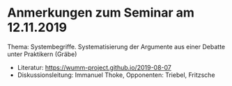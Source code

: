 # Anmerkungen zum Seminar am 12.11.2019

Thema: Systembegriffe.  Systematisierung der Argumente aus einer Debatte unter
Praktikern (Gräbe)
* Literatur: https://wumm-project.github.io/2019-08-07
* Diskussionsleitung: Immanuel Thoke, Opponenten: Triebel, Fritzsche

